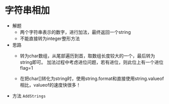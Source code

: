 # 字符串相加
- 解题
    - 两个字符串表示的数字，进行加法，最终返回一个string
    - 不能直接转为integer整形方法
- 思路
    - 转为char数组，从尾部遍历到首，取数组长度较大的一个，最后转为string即可。
    加法过程中考虑进位问题，若有进位，则此位上有一个进位flag=1
    
    - 在把char[]转化为string时，使用string.format和直接使用string.valueof相比，valueof的速度快很多！
- 方法
`AddStrings`